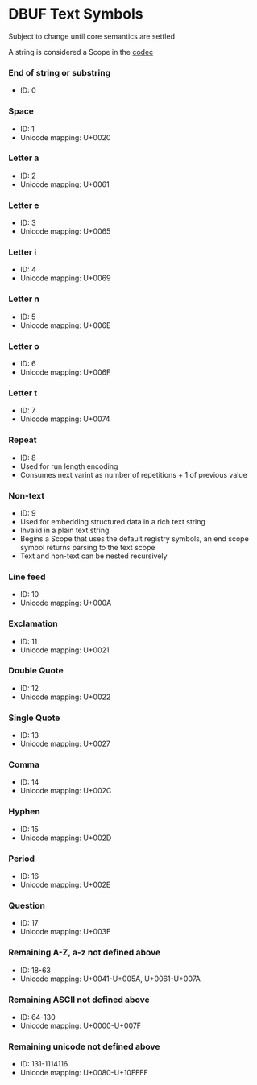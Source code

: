 # DBUF Text Symbols

Subject to change until core semantics are settled

A string is considered a Scope in the [codec](../codec.md)

### End of string or substring
- ID: 0

### Space
- ID: 1
- Unicode mapping: U+0020

### Letter a
- ID: 2
- Unicode mapping: U+0061

### Letter e
- ID: 3
- Unicode mapping: U+0065

### Letter i
- ID: 4
- Unicode mapping: U+0069

### Letter n
- ID: 5
- Unicode mapping: U+006E

### Letter o
- ID: 6
- Unicode mapping: U+006F

### Letter t
- ID: 7
- Unicode mapping: U+0074

### Repeat
- ID: 8
- Used for run length encoding
- Consumes next varint as number of repetitions + 1 of previous value

### Non-text
- ID: 9
- Used for embedding structured data in a rich text string
- Invalid in a plain text string
- Begins a Scope that uses the default registry symbols, an end scope symbol returns parsing to the text scope
- Text and non-text can be nested recursively

### Line feed
- ID: 10
- Unicode mapping: U+000A

### Exclamation
- ID: 11
- Unicode mapping: U+0021

### Double Quote
- ID: 12
- Unicode mapping: U+0022

### Single Quote
- ID: 13
- Unicode mapping: U+0027

### Comma
- ID: 14
- Unicode mapping: U+002C

### Hyphen
- ID: 15
- Unicode mapping: U+002D

### Period
- ID: 16
- Unicode mapping: U+002E

### Question
- ID: 17
- Unicode mapping: U+003F

### Remaining A-Z, a-z not defined above
- ID: 18-63
- Unicode mapping: U+0041-U+005A, U+0061-U+007A

### Remaining ASCII not defined above
- ID: 64-130
- Unicode mapping: U+0000-U+007F

### Remaining unicode not defined above
- ID: 131-1114116
- Unicode mapping: U+0080-U+10FFFF